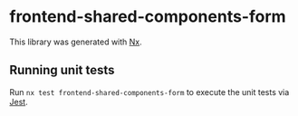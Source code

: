 # frontend-shared-components-form

This library was generated with [Nx](https://nx.dev).

## Running unit tests

Run `nx test frontend-shared-components-form` to execute the unit tests via [Jest](https://jestjs.io).
